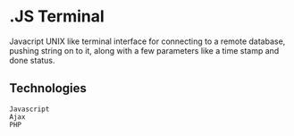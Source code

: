 # .JS Terminal

Javacript UNIX like terminal interface for connecting to a remote database, pushing string on to it, along with a few parameters like a time stamp and done status.

## Technologies

    Javascript
    Ajax
    PHP
